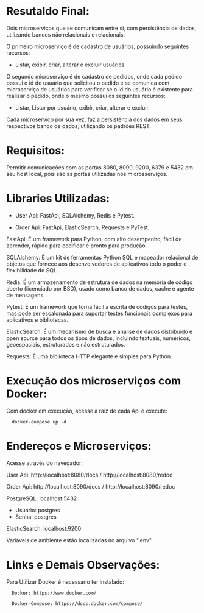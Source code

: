 # Resutaldo Final:

Dois microserviços que se comunicam entre si, com persistência de dados, utilizando bancos não relacionais e relacionais.

O primeiro microserviço é de cadastro de usuários, possuindo seguintes recursos: 

- Listar, exibir, criar, alterar e excluir usuários.

O segundo microserviço é de cadastro de pedidos, onde cada pedido possui o id do usuário que solicitou o pedido e se comunica com microserviço de usuários para verificar se o id do usuário é existente para realizar o pedido, onde o mesmo possui os seguintes recursos:

- Listar, Listar por usuário, exibir, criar, alterar e excluir.

Cada microserviço por sua vez, faz a persistência dos dados em seus respectivos banco de dados, utilizando os padrões REST.

# Requisitos:

Permitir comunicações com as portas 8080, 8090, 9200, 6379 e 5432 em seu host local, pois são as portas utilizadas nos microsserviços.

# Libraries Utilizadas:

- User Api:
  FastApi, SQLAlchemy, Redis e Pytest.

- Order Api:
  FastApi, ElasticSearch, Requests e PyTest.

FastApi: É um framework para Python, com alto desempenho, fácil de aprender, rápido para codificar e pronto para produção.

SQLAlchemy: É um kit de ferramentas Python SQL e mapeador relacional de objetos que fornece aos desenvolvedores de aplicativos todo o poder e flexibilidade do SQL.

Redis: É um armazenamento de estrutura de dados na memória de código aberto (licenciado por BSD), usado como banco de dados, cache e agente de mensagens.

Pytest: É um framework que torna fácil a escrita de códigos para testes, mas pode ser escalonada para suportar testes funcionais complexos para aplicativos e bibliotecas.

ElasticSearch: É um mecanismo de busca e análise de dados distribuído e open source para todos os tipos de dados, incluindo textuais, numéricos, geoespaciais, estruturados e não estruturados.

Requests: É uma biblioteca HTTP elegante e simples para Python.

# Execução dos microserviços com Docker:

Com docker em execução, acesse a raiz de cada Api e execute: 
  
```  
  docker-compose up -d
```

# Endereços e Microserviços:

Acesse através do navegador:

User Api: http://localhost:8080/docs / http://localhost:8080/redoc

Order Api: http://localhost:8090/docs / http://localhost:8090/redoc

PostgreSQL: localhost:5432
- Usuário: postgres
- Senha: postgres

ElasticSearch: localhost:9200

Variáveis de ambiente estão localizadas no arquivo ".env"

# Links e Demais Observações:

Para Utilizar Docker é necessario ter instalado:

```  
  Docker: https://www.docker.com/

  Docker-Compose: https://docs.docker.com/compose/
  
``` 
